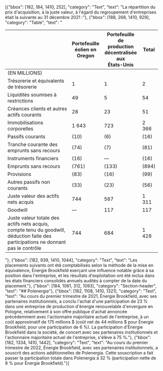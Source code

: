 [{"bbox": [182, 184, 1410, 252], "category": "Text", "text": "La répartition du prix d'acquisition, à la juste valeur, à l'égard du regroupement d'entreprises était la suivante au 31 décembre 2021 :"}, {"bbox": [188, 268, 1410, 929], "category": "Table", "text": "<table><thead><tr><th></th><th>Portefeuille<br>éolien en<br>Oregon</th><th>Portefeuille de<br>production<br>décentralisée aux<br>États-Unis</th><th>Total</th></tr></thead><tbody><tr><td>(EN MILLIONS)</td><td></td><td></td><td></td></tr><tr><td>Trésorerie et équivalents de trésorerie</td><td>1</td><td>1</td><td>2</td></tr><tr><td>Liquidités soumises à restrictions</td><td>49</td><td>5</td><td>54</td></tr><tr><td>Créances clients et autres actifs courants</td><td>28</td><td>23</td><td>51</td></tr><tr><td>Immobilisations corporelles</td><td>1 643</td><td>723</td><td>2 366</td></tr><tr><td>Passifs courants</td><td>(10)</td><td>(6)</td><td>(16)</td></tr><tr><td>Tranche courante des emprunts sans recours</td><td>(74)</td><td>(7)</td><td>(81)</td></tr><tr><td>Instruments financiers</td><td>(16)</td><td>—</td><td>(16)</td></tr><tr><td>Emprunts sans recours</td><td>(761)</td><td>(133)</td><td>(894)</td></tr><tr><td>Provisions</td><td>(83)</td><td>(16)</td><td>(99)</td></tr><tr><td>Autres passifs non courants</td><td>(33)</td><td>(23)</td><td>(56)</td></tr><tr><td>Juste valeur des actifs nets acquis</td><td>744</td><td>567</td><td>1 311</td></tr><tr><td>Goodwill</td><td>—</td><td>117</td><td>117</td></tr><tr><td>Juste valeur totale des actifs nets acquis, compte tenu du goodwill, déduction faite des participations ne donnant pas le contrôle</td><td>744</td><td>684</td><td>1 428</td></tr></tbody></table>"}, {"bbox": [182, 939, 1410, 1044], "category": "Text", "text": "Les placements suivants ont été comptabilisés selon la méthode de la mise en équivalence, Énergie Brookfield exerçant une influence notable grâce à sa position dans l'entreprise, et les résultats d'exploitation ont été inclus dans les états financiers consolidés annuels audités à compter de la date du placement."}, {"bbox": [184, 1061, 312, 1093], "category": "Section-header", "text": "## Polenergia"}, {"bbox": [182, 1108, 1410, 1321], "category": "Text", "text": "Au cours du premier trimestre de 2021, Énergie Brookfield, avec ses partenaires institutionnels, a conclu l'achat d'une participation de 23 % dans une entreprise de production d'énergie renouvelable d'envergure en Pologne, relativement à son offre publique d'achat annoncée précédemment avec l'actionnaire majoritaire actuel de l'entreprise, à un coût approximatif de 175 millions $ (coût net de 44 millions $ pour Énergie Brookfield, pour une participation de 6 %). La participation d'Énergie Brookfield dans la société, de concert avec ses partenaires institutionnels et l'actionnaire majoritaire actuel de l'entreprise, s'élève à 75 %."}, {"bbox": [182, 1334, 1410, 1442], "category": "Text", "text": "Au cours du premier trimestre de 2022, Énergie Brookfield, avec ses partenaires institutionnels, a souscrit des actions additionnelles de Polenergia. Cette souscription a fait passer la participation totale dans Polenergia à 32 % (participation nette de 8 % pour Énergie Brookfield)."}]